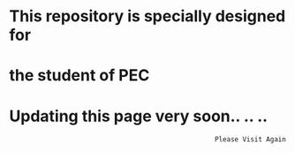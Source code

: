 # This repository is specially designed for 
# the student of PEC
# Updating this page very soon.. .. ..
                                                        Please Visit Again
